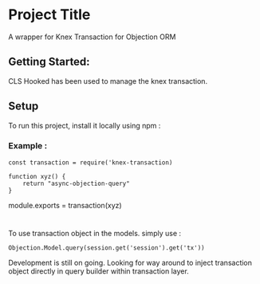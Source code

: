 # Project Title

A wrapper for Knex Transaction for Objection ORM

## Getting Started:

CLS Hooked has been used to manage the knex transaction.

## Setup

To run this project, install it locally using npm :

### Example :

    const transaction = require('knex-transaction)

    function xyz() {
        return "async-objection-query"
    }

module.exports = transaction(xyz)

#

To use transaction object in the models. simply use :

    Objection.Model.query(session.get('session').get('tx'))

Development is still on going. Looking for way around to inject transaction object directly in query builder within transaction layer.
